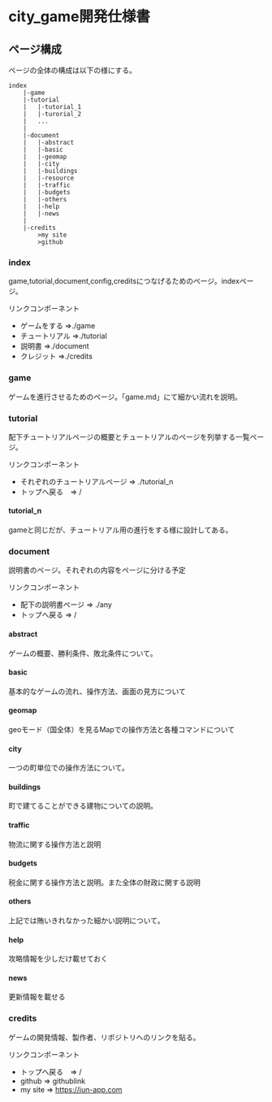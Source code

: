 # city_game開発仕様書

## ページ構成
ページの全体の構成は以下の様にする。

```
index
    |-game
    |-tutorial
    |   |-tutorial_1
    |   |-turorial_2
    |   ...
    |
    |-document
    |   |-abstract
    |   |-basic
    |   |-geomap
    |   |-city
    |   |-buildings
    |   |-resource
    |   |-traffic
    |   |-budgets
    |   |-others
    |   |-help
    |   |-news
    |
    |-credits
        >my site
        >github
```

### index
game,tutorial,document,config,creditsにつなげるためのページ。indexページ。

リンクコンポーネント
- ゲームをする =>./game
- チュートリアル =>./tutorial
- 説明書 =>./document
- クレジット =>./credits

### game
ゲームを進行させるためのページ。「game.md」にて細かい流れを説明。

### tutorial
配下チュートリアルページの概要とチュートリアルのページを列挙する一覧ページ。

リンクコンポーネント
- それぞれのチュートリアルページ => ./tutorial_n
- トップへ戻る　=> /

#### tutorial_n
gameと同じだが、チュートリアル用の進行をする様に設計してある。

### document
説明書のページ。それぞれの内容をページに分ける予定

リンクコンポーネント
- 配下の説明書ページ => ./any
- トップへ戻る => /

#### abstract
ゲームの概要、勝利条件、敗北条件について。

#### basic
基本的なゲームの流れ、操作方法、画面の見方について

#### geomap
geoモード（国全体）を見るMapでの操作方法と各種コマンドについて

#### city
一つの町単位での操作方法について。

#### buildings
町で建てることができる建物についての説明。

#### traffic
物流に関する操作方法と説明

#### budgets
税金に関する操作方法と説明。また全体の財政に関する説明

#### others
上記では賄いきれなかった細かい説明について。

#### help
攻略情報を少しだけ載せておく

#### news
更新情報を載せる

### credits
ゲームの開発情報、製作者、リポジトリへのリンクを貼る。

リンクコンポーネント
- トップへ戻る　=> /
- github => githublink
- my site => https://jun-app.com





